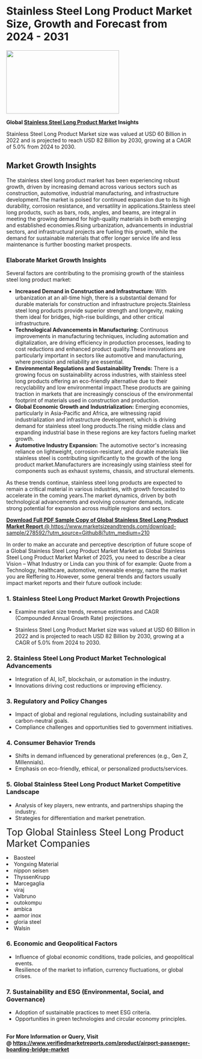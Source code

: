 <H1>Stainless Steel Long Product Market Size, Growth and Forecast from 2024 - 2031</H1><img class="aligncenter size-medium wp-image-584254" src="https://thirdeyenews.in/wp-content/uploads/2024/09/Global-Market-Research-300x168.jpeg" alt="" width="300" height="168" /><p><strong>Global&nbsp;<a href="https://www.marketsizeandtrends.com/download-sample/278592/?utm_source=Github8j?utm_medium=210">Stainless Steel Long Product Market</a> Insights</strong></p><p>Stainless Steel Long Product Market size was valued at USD 60 Billion in 2022 and is projected to reach USD 82 Billion by 2030, growing at a CAGR of 5.0% from 2024 to 2030.</p><p><h2>Market Growth Insights</h2> <p>The stainless steel long product market has been experiencing robust growth, driven by increasing demand across various sectors such as construction, automotive, industrial manufacturing, and infrastructure development.The market is poised for continued expansion due to its high durability, corrosion resistance, and versatility in applications.Stainless steel long products, such as bars, rods, angles, and beams, are integral in meeting the growing demand for high-quality materials in both emerging and established economies.Rising urbanization, advancements in industrial sectors, and infrastructural projects are fueling this growth, while the demand for sustainable materials that offer longer service life and less maintenance is further boosting market prospects.</p> <p><a href="#"></a></p> <h3>Elaborate Market Growth Insights</h3> <p>Several factors are contributing to the promising growth of the stainless steel long product market:</p> <ul> <li><strong>Increased Demand in Construction and Infrastructure:</strong> With urbanization at an all-time high, there is a substantial demand for durable materials for construction and infrastructure projects.Stainless steel long products provide superior strength and longevity, making them ideal for bridges, high-rise buildings, and other critical infrastructure.</li> <li><strong>Technological Advancements in Manufacturing:</strong> Continuous improvements in manufacturing techniques, including automation and digitalization, are driving efficiency in production processes, leading to cost reductions and enhanced product quality.These innovations are particularly important in sectors like automotive and manufacturing, where precision and reliability are essential.</li> <li><strong>Environmental Regulations and Sustainability Trends:</strong> There is a growing focus on sustainability across industries, with stainless steel long products offering an eco-friendly alternative due to their recyclability and low environmental impact.These products are gaining traction in markets that are increasingly conscious of the environmental footprint of materials used in construction and production.</li> <li><strong>Global Economic Growth and Industrialization:</strong> Emerging economies, particularly in Asia-Pacific and Africa, are witnessing rapid industrialization and infrastructure development, which is driving demand for stainless steel long products.The rising middle class and expanding industrial base in these regions are key factors fueling market growth.</li> <li><strong>Automotive Industry Expansion:</strong> The automotive sector's increasing reliance on lightweight, corrosion-resistant, and durable materials like stainless steel is contributing significantly to the growth of the long product market.Manufacturers are increasingly using stainless steel for components such as exhaust systems, chassis, and structural elements.</li> </ul> <p>As these trends continue, stainless steel long products are expected to remain a critical material in various industries, with growth forecasted to accelerate in the coming years.The market dynamics, driven by both technological advancements and evolving consumer demands, indicate strong potential for expansion across multiple regions and sectors.</p> <p><a href="#"></p><p><span class=""><strong>Download Full PDF Sample Copy of Global Stainless Steel Long Product Market Report</strong> @ <a href="https://www.marketsizeandtrends.com/download-sample/278592/?utm_source=Github8j?utm_medium=210" target="_blank">https://www.marketsizeandtrends.com/download-sample/278592/?utm_source=Github8j?utm_medium=210</a></span></p><p>In order to make an accurate and perceptive description of future scope of a Global&nbsp;Stainless Steel Long Product Market Market as Global&nbsp;Stainless Steel Long Product Market Market of 2025, you need to describe a clear Vision &ndash; What Industry or Linda can you think of for example: Quote from a Technology, healthcare, automotive, renewable energy, name the market you are Reffering to.However, some general trends and factors usually impact market reports and their future outlook include:</p><h3>1.&nbsp;<strong>Stainless Steel Long Product Market Growth Projections</strong></h3><ul><li>Examine market size trends, revenue estimates and CAGR (Compounded Annual Growth Rate) projections.</li><li><p>Stainless Steel Long Product Market size was valued at USD 60 Billion in 2022 and is projected to reach USD 82 Billion by 2030, growing at a CAGR of 5.0% from 2024 to 2030.</p></li></ul><h3>2.&nbsp;<strong>Stainless Steel Long Product Market Technological Advancements</strong></h3><ul><li>Integration of AI, IoT, blockchain, or automation in the industry.</li><li>Innovations driving cost reductions or improving efficiency.</li></ul><h3>3.&nbsp;<strong>Regulatory and Policy Changes</strong></h3><ul><li>Impact of global and regional regulations, including sustainability and carbon-neutral goals.</li><li>Compliance challenges and opportunities tied to government initiatives.</li></ul><h3>4.&nbsp;<strong>Consumer Behavior Trends</strong></h3><ul><li>Shifts in demand influenced by generational preferences (e.g., Gen Z, Millennials).</li><li>Emphasis on eco-friendly, ethical, or personalized products/services.</li></ul><h3>5.&nbsp;<strong>Global Stainless Steel Long Product Market Competitive Landscape</strong></h3><ul><li>Analysis of key players, new entrants, and partnerships shaping the industry.</li><li>Strategies for differentiation and market penetration.</li></ul><p data-pm-slice="1 1 []"><span style="color: inherit; font-family: inherit; font-size: 25px;">Top Global Stainless Steel Long Product Market Companies</span></p><div class="" data-test-id=""><p><li>Baosteel</li><li> Yongxing Material</li><li> nippon seisen</li><li> ThyssenKrupp</li><li> Marcegaglia</li><li> viraj</li><li> Valbruno</li><li> outokompu</li><li> ambica</li><li> aamor inox</li><li> gloria steel</li><li> Walsin</li></p></div><h3>6.&nbsp;<strong>Economic and Geopolitical Factors</strong></h3><ul><li>Influence of global economic conditions, trade policies, and geopolitical events.</li><li>Resilience of the market to inflation, currency fluctuations, or global crises.</li></ul><h3>7.&nbsp;<strong>Sustainability and ESG (Environmental, Social, and Governance)</strong></h3><ul><li>Adoption of sustainable practices to meet ESG criteria.</li><li>Opportunities in green technologies and circular economy principles.</li></ul><h2><strong style="font-size: 14px;">For More Information or Query, Visit @&nbsp;</strong><a style="background-color: #ffffff; font-size: 14px;" href="https://www.marketsizeandtrends.com/report/stainless-steel-long-product-market/" target="_blank">https://www.verifiedmarketreports.com/product/airport-passenger-boarding-bridge-market</a></h2>